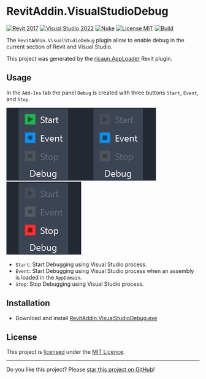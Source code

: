 # RevitAddin.VisualStudioDebug

[![Revit 2017](https://img.shields.io/badge/Revit-2017+-blue.svg)](../..)
[![Visual Studio 2022](https://img.shields.io/badge/Visual%20Studio-2022-blue)](../..)
[![Nuke](https://img.shields.io/badge/Nuke-Build-blue)](https://nuke.build/)
[![License MIT](https://img.shields.io/badge/License-MIT-blue.svg)](LICENSE)
[![Build](../../actions/workflows/Build.yml/badge.svg)](../../actions)

The `RevitAddin.VisualStudioDebug` plugin allow to enable debug in the current section of Revit and Visual Studio.

This project was generated by the [ricaun.AppLoader](https://ricaun.com/AppLoader/) Revit plugin.

## Usage

In the `Add-Ins` tab the panel `Debug` is created with three buttons `Start`, `Event`, and `Stop`.

![Debug](assets/Debug.PNG)![Debug-Event](assets/Debug-Event.PNG)![Debug-Stop](assets/Debug-Stop.PNG)

* `Start`: Start Debugging using Visual Studio process.
* `Event`: Start Debugging using Visual Studio process when an assembly is loaded in the `AppDomain`.
* `Stop`: Stop Debugging using Visual Studio process.

## Installation

* Download and install [RevitAddin.VisualStudioDebug.exe](../../releases/latest/download/RevitAddin.VisualStudioDebug.zip)

## License

This project is [licensed](LICENSE) under the [MIT Licence](https://en.wikipedia.org/wiki/MIT_License).

---

Do you like this project? Please [star this project on GitHub](../../stargazers)!